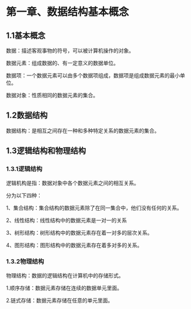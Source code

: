 # 第一章、数据结构基本概念

## 1.1基本概念

数据：描述客观事物的符号，可以被计算机操作的对象。

数据元素：组成数据的、有一定意义的数据单位。

数据项：一个数据元素可以由多个数据项组成，数据项是组成数据元素的最小单位。

数据对象：性质相同的数据元素的集合。

## 1.2数据结构

数据结构：是相互之间存在一种和多种特定关系的数据元素的集合。

## 1.3逻辑结构和物理结构

### 1.3.1逻辑结构

逻辑机构是指：数据对象中各个数据元素之间的相互关系。

分为以下四种：

1、集合结构：集合结构的数据元素除了在同一集合中，他们没有任何的关系。

2、线性结构：线性结构中的数据元素是一对一的关系

3、树形结构：树形结构中的数据元素存在着一对多的层次关系。

4、图形结构：图形结构中的数据元素存在着多对多的关系。

### 1.3.2物理结构

物理结构：数据的逻辑结构在计算机中的存储形式。

1.顺序存储：数据元素存储在连续的数据单元里面。

2.链式存储：数据元素存储在任意的单元里面。



